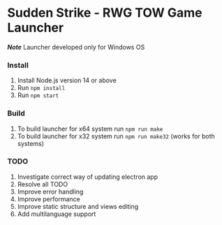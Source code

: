 # Sudden Strike - RWG TOW Game Launcher

***Note*** Launcher developed only for Windows OS

### Install
1. Install Node.js version 14 or above
2. Run `npm install`
3. Run `npm start`


### Build
1. To build launcher for x64 system run `npm run make`
2. To build launcher for x32 system run `npm run make32` (works for both systems)


### TODO
1. Investigate correct way of updating electron app
2. Resolve all TODO
3. Improve error handling
4. Improve performance 
5. Improve static structure and views editing
6. Add multilanguage support
